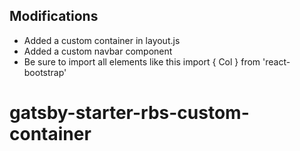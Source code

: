 ## Modifications 

- Added a custom container in layout.js
- Added a custom navbar component 
- Be sure to import all elements like this import { Col } from 'react-bootstrap'

# gatsby-starter-rbs-custom-container

